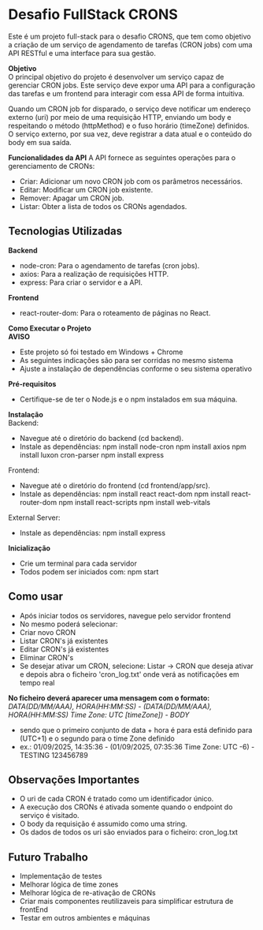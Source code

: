 # Desafio FullStack CRONS <br>
Este é um projeto full-stack para o desafio CRONS, que tem como objetivo a criação de um serviço de agendamento de tarefas (CRON jobs) com uma API RESTful e uma interface para sua gestão.

**Objetivo** <br>
O principal objetivo do projeto é desenvolver um serviço capaz de gerenciar CRON jobs. Este serviço deve expor uma API para a configuração das tarefas e um frontend para interagir com essa API de forma intuitiva.

Quando um CRON job for disparado, o serviço deve notificar um endereço externo (uri) por meio de uma requisição HTTP, enviando um body e respeitando o método (httpMethod) e o fuso horário (timeZone) definidos. O serviço externo, por sua vez, deve registrar a data atual e o conteúdo do body em sua saída.

**Funcionalidades da API**
A API fornece as seguintes operações para o gerenciamento de CRONs:
- Criar: Adicionar um novo CRON job com os parâmetros necessários.
- Editar: Modificar um CRON job existente.
- Remover: Apagar um CRON job.
- Listar: Obter a lista de todos os CRONs agendados.


## Tecnologias Utilizadas
**Backend**
- node-cron: Para o agendamento de tarefas (cron jobs).
- axios: Para a realização de requisições HTTP.
- express: Para criar o servidor e a API.

**Frontend**
- react-router-dom: Para o roteamento de páginas no React.


**Como Executar o Projeto**<br>
**AVISO** 
- Este projeto só foi testado em Windows + Chrome
- As seguintes indicações são para ser corridas no mesmo sistema
- Ajuste a instalação de dependências conforme o seu sistema operativo

**Pré-requisitos**
- Certifique-se de ter o Node.js e o npm instalados em sua máquina.

**Instalação**<br>
Backend:
- Navegue até o diretório do backend (cd backend).
- Instale as dependências:
npm install node-cron
npm install axios
npm install luxon cron-parser
npm install express

Frontend:
- Navegue até o diretório do frontend (cd frontend/app/src).
- Instale as dependências:
npm install react react-dom
npm install react-router-dom
npm install react-scripts
npm install web-vitals

External Server:
- Instale as dependências:
npm install express

**Inicialização** 
- Crie um terminal para cada servidor
- Todos podem ser iniciados com: npm start


## Como usar
- Após iniciar todos os servidores, navegue pelo servidor frontend
- No mesmo poderá selecionar: 
- Criar novo CRON
- Listar CRON's já existentes
- Editar CRON's já existentes
- Eliminar CRON's
- Se desejar ativar um CRON, selecione: Listar -> CRON que deseja ativar e depois abra o ficheiro 'cron_log.txt' onde verá as notificações em tempo real

**No ficheiro deverá aparecer uma mensagem com o formato:** <br />
*DATA(DD/MM/AAA), HORA(HH:MM:SS) -  (DATA(DD/MM/AAA), HORA(HH:MM:SS) Time Zone: UTC [timeZone]) - BODY*
- sendo que o primeiro conjunto de data + hora é para está definido para (UTC+1) e o segundo para o time Zone definido
- ex.: 01/09/2025, 14:35:36 - (01/09/2025, 07:35:36 Time Zone: UTC -6) - TESTING 123456789


## Observações Importantes
- O uri de cada CRON é tratado como um identificador único.
- A execução dos CRONs é ativada somente quando o endpoint do serviço é visitado.
- O body da requisição é assumido como uma string.
- Os dados de todos os uri são enviados para o ficheiro: cron_log.txt


## Futuro Trabalho
- Implementação de testes
- Melhorar lógica de time zones
- Melhorar lógica de re-ativação de CRONs
- Criar mais componentes reutilizaveis para simplificar estrutura de frontEnd
- Testar em outros ambientes e máquinas
